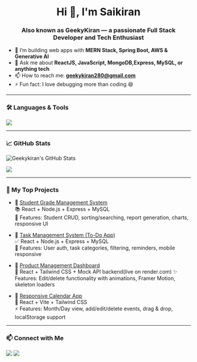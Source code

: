 <h1 align="center">Hi 👋, I'm Saikiran</h1>
<h3 align="center">Also known as <strong>GeekyKiran</strong> — a passionate Full Stack Developer and Tech Enthusiast</h3>

- 🌱 I’m building web apps with **MERN Stack, Spring Boot, AWS & Generative AI** <!-- - 👨‍💻 All of my projects are available at [My Portfolio](https://your-portfolio-link.com) -->
- 💬 Ask me about **ReactJS, JavaScript, MongoDB,Express, MySQL, or anything tech**
- 📫 How to reach me: **geekykiran280@gmail.com**
- ⚡ Fun fact: I love debugging more than coding 😄

---

### 🛠️ Languages & Tools
<p align="left">
  <img src="https://skillicons.dev/icons?i=js,react,nodejs,java,spring,tailwind,mysql,mongodb,git,github,html,css,vscode,aws" />
</p>

---

### 📈 GitHub Stats
<p align="left">
  <img src="https://github-readme-stats.vercel.app/api?username=Geekykiran&show_icons=true&theme=radical" alt="Geekykiran's GitHub Stats" />
</p>
<p align="left">
  <img src="https://github-readme-streak-stats.herokuapp.com?user=Geekykiran&theme=radical&hide_border=true" />
</p>

---

### 🚀 My Top Projects

- 🔗 [Student Grade Management System](https://github.com/Geekykiran/student-grade-management)  
  📚 React + Node.js + Express + MySQL  
  🎯 Features: Student CRUD, sorting/searching, report generation, charts, responsive UI

- 🔗 [Task Management System (To-Do App)](https://github.com/Geekykiran/task-manager-fullstack-app)  
  ✅ React + Node.js + Express + MySQL  
  🧠 Features: User auth, task categories, filtering, reminders, mobile responsive

- 🔗 [Product Management Dashboard](https://github.com/Geekykiran/gadgets-products-cart)  
  🛒 React + Tailwind CSS + Mock API backend(live on render.com)
  ✨ Features: Edit/delete functionality with animations, Framer Motion, skeleton loaders

- 🔗 [Responsive Calendar App](https://github.com/Geekykiran/calendar-app)  
  📅 React + Vite + Tailwind CSS  
  ⚡ Features: Month/Day view, add/edit/delete events, drag & drop, localStorage support


---

### 📫 Connect with Me
<p>
  <a href="https://www.linkedin.com/in/saikiranng/"><img src="https://img.shields.io/badge/LinkedIn-blue?logo=linkedin&style=for-the-badge" /></a>
 <a href="mailto:geekykiran280@gmail.com">
  <img src="https://img.shields.io/badge/Gmail-red?logo=gmail&style=for-the-badge" />
</a>
</p>
